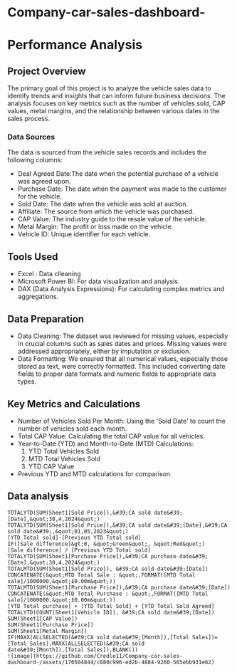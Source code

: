# Company-car-sales-dashboard-
# Performance Analysis 

## Project Overview 

The primary goal of this project is to analyze the vehicle sales data to identify trends and insights that can inform future business decisions. The analysis focuses on key metrics such as the number of vehicles sold, CAP values, metal margins, and the relationship between various dates in the sales process.

### Data Sources

The data is sourced from the vehicle sales records and includes the following columns:

* Deal Agreed Date:The date when the potential purchase of a vehicle was agreed upon.
* Purchase Date: The date when the payment was made to the customer for the vehicle.
* Sold Date: The date when the vehicle was sold at auction.
* Affiliate: The source from which the vehicle was purchased.
* CAP Value: The industry guide to the resale value of the vehicle.
* Metal Margin: The profit or loss made on the vehicle.
* Vehicle ID: Unique identifier for each vehicle.

## Tools Used
* Excel : Data clleaning 
* Microsoft Power BI: For data visualization and analysis.
* DAX (Data Analysis Expressions): For calculating complex metrics and aggregations.

## Data Preparation
* Data Cleaning: The dataset was reviewed for missing values, especially in crucial columns such as sales dates and prices. Missing values were addressed appropriately, either by imputation or exclusion.
* Data Formatting: We ensured that all numerical values, especially those stored as text, were correctly formatted. This included converting date fields to proper date formats and numeric fields to appropriate data types.

## Key Metrics and Calculations
* Number of Vehicles Sold Per Month: Using the 'Sold Date' to count the number of vehicles sold each month.
* Total CAP Value: Calculating the total CAP value for all vehicles.
* Year-to-Date (YTD) and Month-to-Date (MTD) Calculations:
     1. YTD Total Vehicles Sold
     2. MTD Total Vehicles Sold
     3. YTD CAP Value
* Previous YTD and MTD calculations for comparison

## Data analysis 

```Dax
TOTALYTD(SUM(Sheet1[Sold Price]),&#39;CA sold date&#39;[Date],&quot;30,4,2024&quot;)
TOTALYTD(SUM(Sheet1[Sold Price]),&#39;CA sold date&#39;[Date],&#39;CA sold date&#39;,&quot;01,05,2023&quot;)
[YTD Total sold]-[Previous YTD Total sold]
IF([Sale difference]&gt;0, &quot;Green&quot;, &quot;Red&quot;)
[Sale difference] / [Previous YTD Total sold]
TOTALYTD(SUM(Sheet1[Purchase Price]),&#39;CA purchase date&#39;[Date],&quot;30,4,2024&quot;)
TOTALMTD(SUM(Sheet1[Sold Price]), &#39;CA sold date&#39;[Date])
CONCATENATE(&quot;MTD Total Sale : &quot;,FORMAT([MTD Total sale]/1000000,&quot;£0.00m&quot;))
TOTALMTD(SUM(Sheet1[Purchase Price]),&#39;CA purchase date&#39;[Date])
CONCATENATE(&quot;MTD Total Purchase : &quot;,FORMAT([MTD Total sale]/1000000,&quot;£0.00m&quot;))
[YTD Total purchase] + [YTD Total Sold] + [YTD Total Sold Agreed]
TOTALYTD(COUNT(Sheet1[Vehicle ID]), &#39;CA sold date&#39;[Date])
SUM(Sheet1[CAP Value])
SUM(Sheet1[Purchase Price])
SUM(Sheet1[Metal Margin])
IF(MAXX(ALLSELECTED(&#39;CA sold date&#39;[Month]),[Total Sales])= [Total Sales],MAXX(ALLSELECTED(&#39;CA sold
date&#39;[Month]),[Total Sales]),BLANK())
![image](https://github.com/Credle11/Company-car-sales-dashboard-/assets/170504844/c080c996-ed2b-4884-9260-565ebb931e62)
